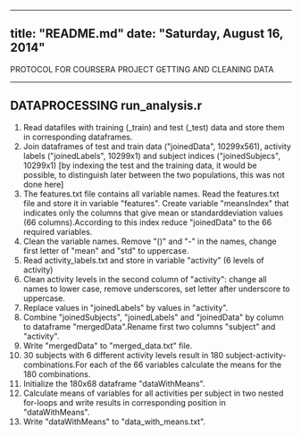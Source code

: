 ---------------------------------
title: "README.md"
date: "Saturday, August 16, 2014"
---------------------------------

PROTOCOL FOR COURSERA PROJECT GETTING AND CLEANING DATA

               
-----------------------------
DATAPROCESSING run_analysis.r
-----------------------------
1. Read datafiles with training (_train) and test (_test) data and store them in corresponding dataframes.
2. Join dataframes of test and train data ("joinedData", 10299x561), activity labels ("joinedLabels", 10299x1) and subject indices ("joinedSubjecs", 10299x1) [by indexing the test and the training data, it would be possible, to distinguish later between the two populations, this was not done here]
3. The features.txt file contains all variable names. Read the features.txt file and store it in variable "features". Create variable "meansIndex" that indicates only the columns that give mean or standarddeviation values (66 columns).According to this index reduce "joinedData" to the 66 required variables.
4. Clean the variable names. Remove "()" and "-" in the names, change first letter of "mean" and "std" to uppercase.
5. Read activity_labels.txt and store in variable "activity" (6 levels of activity)
6. Clean activity levels in the second column of "activity": change all names to lower case, remove underscores, set letter after underscore to uppercase.
7. Replace values in "joinedLabels" by values in "activity".
8. Combine "joinedSubjects", "joinedLabels" and "joinedData" by column to dataframe "mergedData".Rename first two columns "subject" and "activity".
9. Write "mergedData" to "merged_data.txt" file.
10. 30 subjects with 6 different activity levels result in 180 subject-activity-combinations.For each of the 66 variables calculate the means for the 180 combinations.
11. Initialize the 180x68 dataframe "dataWithMeans".
12. Calculate means of variables for all activities per subject in two nested for-loops and write results in corresponding position in "dataWithMeans".
13. Write "dataWithMeans" to "data_with_means.txt".
